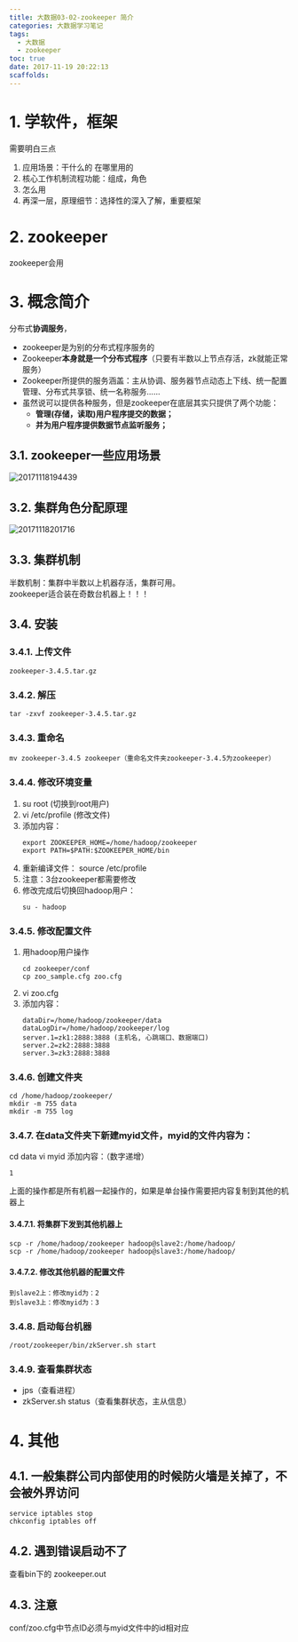 ```yaml
---
title: 大数据03-02-zookeeper 简介
categories: 大数据学习笔记
tags:
  - 大数据
  - zookeeper
toc: true
date: 2017-11-19 20:22:13
scaffolds:
---
```


# 1. 学软件，框架
需要明白三点
1. 应用场景：干什么的 在哪里用的
2. 核心工作机制流程功能：组成，角色
3. 怎么用
4. 再深一层，原理细节：选择性的深入了解，重要框架
<!--more-->

# 2. zookeeper
zookeeper会用
# 3. 概念简介
分布式**协调服务**，
- zookeeper是为别的分布式程序服务的
- Zookeeper**本身就是一个分布式程序**（只要有半数以上节点存活，zk就能正常服务）
- Zookeeper所提供的服务涵盖：主从协调、服务器节点动态上下线、统一配置管理、分布式共享锁、统一名称服务……
- 虽然说可以提供各种服务，但是zookeeper在底层其实只提供了两个功能：
    - **管理(存储，读取)用户程序提交的数据；**
    - **并为用户程序提供数据节点监听服务；**


## 3.1. zookeeper一些应用场景
![20171118194439](http://blogimage.signalfire2017.com/image/blog/20171118194439.png)

## 3.2. 集群角色分配原理
![20171118201716](http://blogimage.signalfire2017.com/image/blog/20171118201716.png)

## 3.3. 集群机制
半数机制：集群中半数以上机器存活，集群可用。  
zookeeper适合装在奇数台机器上！！！
## 3.4. 安装
### 3.4.1. 上传文件
```
zookeeper-3.4.5.tar.gz
```
### 3.4.2. 解压
```
tar -zxvf zookeeper-3.4.5.tar.gz
```
### 3.4.3. 重命名
```
mv zookeeper-3.4.5 zookeeper（重命名文件夹zookeeper-3.4.5为zookeeper）
```
### 3.4.4. 修改环境变量
1.  su root (切换到root用户)
2.  vi /etc/profile (修改文件)
3.  添加内容：
    ```
    export ZOOKEEPER_HOME=/home/hadoop/zookeeper
    export PATH=$PATH:$ZOOKEEPER_HOME/bin
    ```
4.  重新编译文件：
source /etc/profile
5.  注意：3台zookeeper都需要修改
6.  修改完成后切换回hadoop用户：
    ```
    su - hadoop
    ```
### 3.4.5. 修改配置文件
1. 用hadoop用户操作
    ```
    cd zookeeper/conf
    cp zoo_sample.cfg zoo.cfg
    ```
2. vi zoo.cfg
3. 添加内容：
    ```
    dataDir=/home/hadoop/zookeeper/data
    dataLogDir=/home/hadoop/zookeeper/log
    server.1=zk1:2888:3888 (主机名, 心跳端口、数据端口)
    server.2=zk2:2888:3888
    server.3=zk3:2888:3888
    ```
### 3.4.6. 创建文件夹
```
cd /home/hadoop/zookeeper/
mkdir -m 755 data
mkdir -m 755 log  
```
### 3.4.7. 在data文件夹下新建myid文件，myid的文件内容为：
cd data
vi myid
添加内容：（数字递增）
```
1
```
上面的操作都是所有机器一起操作的，如果是单台操作需要把内容复制到其他的机器上
#### 3.4.7.1. 将集群下发到其他机器上
```
scp -r /home/hadoop/zookeeper hadoop@slave2:/home/hadoop/
scp -r /home/hadoop/zookeeper hadoop@slave3:/home/hadoop/
```
#### 3.4.7.2. 修改其他机器的配置文件
```
到slave2上：修改myid为：2
到slave3上：修改myid为：3
```
### 3.4.8. 启动每台机器
```
/root/zookeeper/bin/zkServer.sh start
```
### 3.4.9. 查看集群状态
- jps（查看进程）
- zkServer.sh status（查看集群状态，主从信息）


# 4. 其他 
## 4.1. 一般集群公司内部使用的时候防火墙是关掉了，不会被外界访问
```
service iptables stop
chkconfig iptables off
```

## 4.2. 遇到错误启动不了
查看bin下的 zookeeper.out
## 4.3. 注意
conf/zoo.cfg中节点ID必须与myid文件中的id相对应